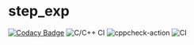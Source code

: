 # step_exp

[![Codacy Badge](https://api.codacy.com/project/badge/Grade/e7f0bdf8ace3448086c22e7161442dca)](https://app.codacy.com/manual/stepin104680/step_exp?utm_source=github.com&utm_medium=referral&utm_content=stepin104680/step_exp&utm_campaign=Badge_Grade_Dashboard)
![C/C++ CI](https://github.com/stepin104680/step_exp/workflows/C/C++%20CI/badge.svg)
![cppcheck-action](https://github.com/stepin104680/step_exp/workflows/cppcheck-action/badge.svg)
![CI](https://github.com/stepin104680/step_exp/workflows/CI/badge.svg)
